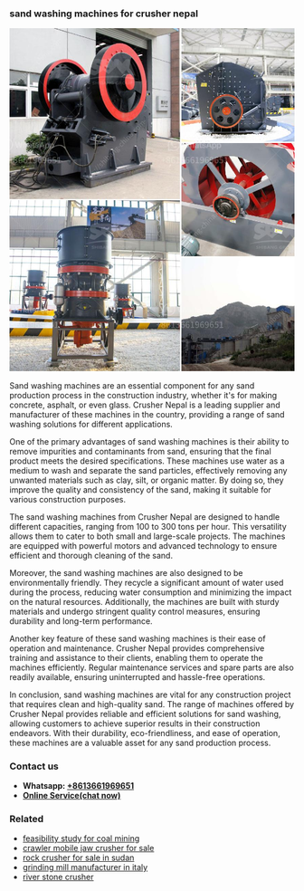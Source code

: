 <h3>sand washing machines for crusher nepal</h3><img src='1706767170.jpg' alt=''><p>Sand washing machines are an essential component for any sand production process in the construction industry, whether it's for making concrete, asphalt, or even glass. Crusher Nepal is a leading supplier and manufacturer of these machines in the country, providing a range of sand washing solutions for different applications.</p><p>One of the primary advantages of sand washing machines is their ability to remove impurities and contaminants from sand, ensuring that the final product meets the desired specifications. These machines use water as a medium to wash and separate the sand particles, effectively removing any unwanted materials such as clay, silt, or organic matter. By doing so, they improve the quality and consistency of the sand, making it suitable for various construction purposes.</p><p>The sand washing machines from Crusher Nepal are designed to handle different capacities, ranging from 100 to 300 tons per hour. This versatility allows them to cater to both small and large-scale projects. The machines are equipped with powerful motors and advanced technology to ensure efficient and thorough cleaning of the sand.</p><p>Moreover, the sand washing machines are also designed to be environmentally friendly. They recycle a significant amount of water used during the process, reducing water consumption and minimizing the impact on the natural resources. Additionally, the machines are built with sturdy materials and undergo stringent quality control measures, ensuring durability and long-term performance.</p><p>Another key feature of these sand washing machines is their ease of operation and maintenance. Crusher Nepal provides comprehensive training and assistance to their clients, enabling them to operate the machines efficiently. Regular maintenance services and spare parts are also readily available, ensuring uninterrupted and hassle-free operations.</p><p>In conclusion, sand washing machines are vital for any construction project that requires clean and high-quality sand. The range of machines offered by Crusher Nepal provides reliable and efficient solutions for sand washing, allowing customers to achieve superior results in their construction endeavors. With their durability, eco-friendliness, and ease of operation, these machines are a valuable asset for any sand production process.</p><h3>Contact us</h3><ul><li><strong>Whatsapp:&nbsp;<a href="https://wa.me/8613661969651">+8613661969651</a></strong></li><li><a href="https://swt.shibang-china.com/?git&amp;zhl&amp;sand washing machines for crusher nepal"><strong>Online Service(chat now)</strong></a></li></ul><h3>Related</h3><ul><li><a href='feasibility study for coal mining.md'>feasibility study for coal mining</a></li><li><a href='crawler mobile jaw crusher for sale.md'>crawler mobile jaw crusher for sale</a></li><li><a href='rock crusher for sale in sudan.md'>rock crusher for sale in sudan</a></li><li><a href='grinding mill manufacturer in italy.md'>grinding mill manufacturer in italy</a></li><li><a href='river stone crusher.md'>river stone crusher</a></li></ul>